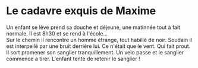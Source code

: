 # Le cadavre exquis de Maxime

Un enfant se lève prend sa douche et déjeune, une matinnée tout à fait normale. Il est 8h30 et se rend à l'école...  
Sur le chemin il rencontre un homme étrange, tout habillé de noir. Soudain il est interpellé par une bruit derrière lui.
Ce n'était que le vent.
Qui fait prout.
Il sort promener son sanglier tranquillement.  Un velo passe et le sanglier commence a tirer.  L'enfant tente de retenir le sanglier !

